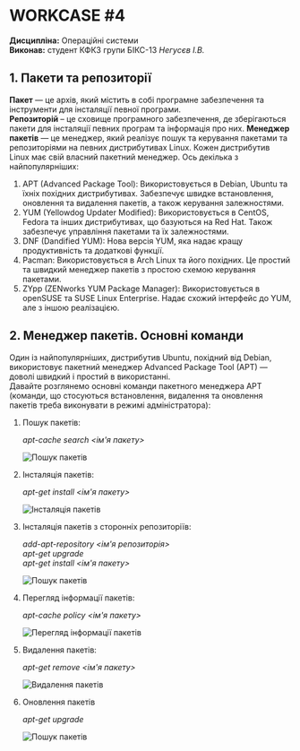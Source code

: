 # WORKCASE #4
**Дисципліна:** Операційні системи \
**Виконав:** студент КФКЗ групи БІКС-13 *Негусєв І.В.*

## 1. Пакети та репозиторії
**Пакет** — це архів, який містить в собі програмне забезпечення та інструменти для інсталяції певної програми.\
**Репозиторій** – це сховище програмного забезпечення, де зберігаються пакети для інсталяції певних програм та інформація про них.
**Менеджер пакетів** — це менеджер, який реалізує пошук та керування пакетами та репозиторіями на певних дистрибутивах Linux.
Кожен дистрибутив Linux має свій власний пакетний менеджер. Ось декілька з найпопулярніших:
1) APT (Advanced Package Tool): Використовується в Debian, Ubuntu та їхніх похідних дистрибутивах. Забезпечує швидке встановлення, оновлення та видалення пакетів, а також керування залежностями.
2) YUM (Yellowdog Updater Modified): Використовується в CentOS, Fedora та інших дистрибутивах, що базуються на Red Hat. Також забезпечує управління пакетами та їх залежностями.
3) DNF (Dandified YUM): Нова версія YUM, яка надає кращу продуктивність та додаткові функції.
4) Pacman: Використовується в Arch Linux та його похідних. Це простий та швидкий менеджер пакетів з простою схемою керування пакетами.
5) ZYpp (ZENworks YUM Package Manager): Використовується в openSUSE та SUSE Linux Enterprise. Надає схожий інтерфейс до YUM, але з іншою реалізацією.

## 2. Менеджер пакетів. Основні команди
Один із найпопулярніших, дистрибутив Ubuntu, похідний від Debian, використовує пакетний менеджер Advanced Package Tool (APT) — доволі швидкий і простий в використанні.\
Давайте розглянемо основні команди пакетного менеджера APT (команди, що стосуються встановлення, видалення та оновлення пакетів треба виконувати в режимі адміністратора):

1) Пошук пакетів:
   
   *apt-cache search <ім'я пакету>*
   
   ![Пошук пакетів](https://github.com/ilyanegusev/WORKCASES/blob/main/WORKCASES/workcase4/assets/workcase4_screen3.jpg)

2) Інсталяція пакетів:

   *apt-get install <ім'я пакету>*

   ![Інсталяція пакетів](https://github.com/ilyanegusev/WORKCASES/blob/main/WORKCASES/workcase4/assets/workcase4_screen5.jpg)

3) Інсталяція пакетів з сторонніх репозиторіїв:

   *add-apt-repository <ім'я репозиторія>*\
   *apt-get upgrade*\
   *apt-get install <ім'я пакету>*

   ![Пошук пакетів](https://github.com/ilyanegusev/WORKCASES/blob/main/WORKCASES/workcase4/assets/workcase4_screen6.jpg)

4) Перегляд інформації пакетів:

   *apt-cache policy <ім'я пакету>*

   ![Перегляд інформації пакетів](https://github.com/ilyanegusev/WORKCASES/blob/main/WORKCASES/workcase4/assets/workcase4_screen4.jpg)

5) Видалення пакетів:

   *apt-get remove <ім'я пакету>*

   ![Видалення пакетів](https://github.com/ilyanegusev/WORKCASES/blob/main/WORKCASES/workcase4/assets/workcase4_screen2.jpg)

6) Оновлення пакетів

   *apt-get upgrade*

   ![Пошук пакетів](https://github.com/ilyanegusev/WORKCASES/blob/main/WORKCASES/workcase4/assets/workcase4_screen1.jpg)
